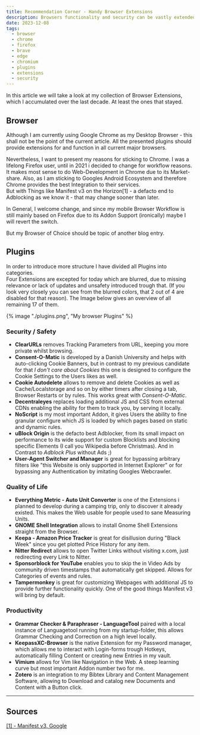 ```yaml
---
title: Recommendation Corner - Handy Browser Extensions  
description: Browsers functionality and security can be vastly extended by Plugins. In this article we will examine my current collection of Plugins.
date: 2023-12-08
tags:
  - browser
  - chrome
  - firefox
  - brave
  - edge
  - chromium
  - plugins
  - extensions
  - security
---
```


In this article we will take a look at my collection of Browser Extensions, which I accumulated over the last decade.
At least the ones that stayed.

## Browser

Although I am currently using Google Chrome as my Desktop Browser - this shall not be the point of the current article.
All the presented plugins should provide extensions for and function in all current major browsers.  

Nevertheless, I want to present my reasons for sticking to Chrome.
I was a lifelong Firefox user, until in 2021 i decided to change for workflow reasons.
It makes most sense to do Web-Development in Chrome due to its Market-share.
Also, as I am sticking to Googles Android Ecosystem and therefore Chrome provides the best Integration to their services.  
But with Things like Manifest v3 on the Horizon[1] - a defacto end to Adblocking as we know it - that may change sooner than later.  

In General, I welcome change, and since my mobile Browser Workflow is still mainly based on Firefox due to its Addon Support (ironically) maybe I will revert the switch.

But my Browser of Choice should be topic of another blog entry.

## Plugins

In order to introduce more structure I have divided all Plugins into categories.  
Four Extensions are excepted for today which are blurred, due to missing relevance or lack of updates and unsafety introduced trough that.
(If you look very closely you can see from the blurred colors, that 2 out of 4 are disabled for that reason).
The Image below gives an overview of all remaining 17 of them.

{% image "./plugins.png", "My browser Plugins" %}

### Security / Safety
- **ClearURLs** removes Tracking Parameters from URL, keeping you more private whilst browsing.
- **Consent-O-Matic** is developed by a Danish University and helps with auto-clicking Cookie Banners, but in contrast to my previous candidate for that _I don't care about Cookies_ this one is designed to configure the Cookie Settings to the Users likes as well.
- **Cookie Autodelete** allows to remove and delete Cookies as well as Cache/Localstorage and so on by either timers after closing a tab, Browser Restarts or by rules. This works great with _Consent-O-Matic_. 
- **Decentraleyes** replaces loading additional JS and CSS from external CDNs enabling the ability for them to track you, by serving it locally.
- **NoScript** is my most important Addon, it gives Users the ability to fine granular configure which JS is loaded by which pages based on static and dynamic rules.   
- **uBlock Origin** is the defacto best Adblocker, from its small impact on performance to its wide support for custom Blocklists and blocking specific Elements (I call you Wikipedia before Christmas). And in Contrast to _Adblock Plus_ without Ads ;)
- **User-Agent Switcher and Manager** is great for bypassing arbitrary filters like "this Website is only supported in Internet Explorer" or for bypassing any Authentication by imitating Googles Webcrawler.

### Quality of Life
- **Everything Metric - Auto Unit Converter** is one of the Extensions i planned to develop during a camping trip, only to discover it already existed. This makes the Web usable for people used to sane Measuring Units.
- **GNOME Shell Integration** allows to install Gnome Shell Extensions straight from the Browser.
- **Keepa - Amazon Price Tracker** is great for disillusion during "Black Week" since you get plotted Price History for any item.
- **Nitter Redirect** allows to open Twitter Links without visiting x.com, just redirecting every Link to Nitter.
- **Sponsorblock for YouTube** enables you to skip the in Video Ads by community driven timestamps that automatically get skipped. Allows for Categories of events and rules.
- **Tampermonkey** is great for customizing Webpages with additional JS to provide further functionality quickly. One of the good things Manifest v3 will bring by default.

### Productivity
- **Grammar Checker & Paraphraser - LanguageTool** paired with a local instance of Languagetool running from my startup-folder, this allows Grammar Checking and Correction on a high level locally.
- **KeepassXC-Browser** is the native Extension for my Password manager, which allows me to interact with Login-forms trough Hotkeys, automatically filling Content or creating new Entries in my vault.
- **Vimium** allows for Vim like Navigation in the Web. A steep learning curve but most important Addon number two for me. 
- **Zotero** is an integration to my Bibtex Library and Content Management Software, allowing to Download and catalog new Documents and Content with a Button click.

---
## Sources
<a href="https://developer.chrome.com/docs/extensions/develop/migrate" target="_blank">[1] - Manifest v3, Google</a>  
